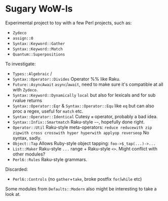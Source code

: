 # Sugary WoW-ls

Experimental project to toy with a few Perl projects, such as:
- `Zydeco`
- `assign::0`
- `Syntax::Keyword::Gather`
- `Syntax::Keyword::Match`
- `Quantum::Superpositions`

To investigate:
- `Types::Algebraic`
/
- `Syntax::Operator::Divides`
Operator %% like Raku.
- `Future::AsyncAwait`
`async`/`await`, need to make sure it's compatible at all with `Zydeco`.
- `Syntax::Keyword::Dynamically`
`local` but also for lexicals and for sub rvalue returns
- `Syntax::Operator::Eqr` & `Syntax::Operator::Equ`
like `eq` but can also proc a regex, useful for `match` etc.
- `Syntax::Operator::Identical`
Cutesy `≡` operator, probably a bad idea.
- `Syntax::Infix::Smartmatch`
Raku-style `~~`, hopefully done right.
- `Operator::Util`
Raku-style meta-operators:
`reduce reducewith zip zipwith cross crosswith hyper hyperwith applyop reverseop`
No syntax, sadly.
- `Object::Tap`
Allows Ruby-style object tapping:
`foo->$_tap(...)->...`
- `List::Maker`
Raku-style `...` range + Raku-style `<>`.
Might conflict with other modules?
- `Perl6::Rules`
Raku-style grammars.

Discarded:
- `Perl6::Controls`
(no `gather`+`take`, broke postfix `for`/`while` etc)

Some modules from `Defaults::Modern` also might be interesting to take a look at.
